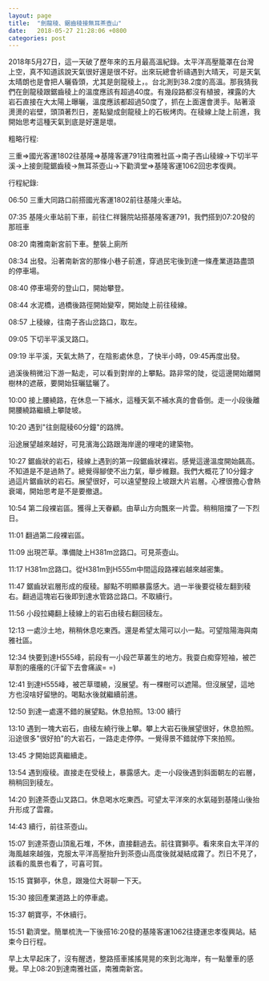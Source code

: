 ```yaml
---
layout: page
title:  "劍龍稜、鋸齒稜接無耳茶壺山"
date:   2018-05-27 21:28:06 +0800
categories: post
---
```




2018年5月27日，這一天破了歷年來的五月最高溫紀錄。太平洋高壓籠罩在台灣上空，真不知道該說天氣很好還是很不好。出來玩總會祈禱遇到大晴天，可是天氣太晴朗也是會把人曬昏頭，尤其是劍龍稜上，。台北測到38.2度的高溫。那我猜我們在劍龍稜跟鋸齒稜上的溫度應該有超過40度。有幾段路都沒有植披，裸露的大岩石直接在大太陽上曝曬，溫度應該都超過50度了，抓在上面還會燙手。貼著滾燙燙的岩壁，頭頂著烈日，差點變成劍龍稜上的石板烤肉。在稜線上陡上前進，我開始思考這種天氣到底是好還是壞。


粗略行程:

三重=>國光客運1802往基隆=>基隆客運791往南雅社區->南子吝山稜線->下切半平溪->上接劍龍鋸齒稜->無耳茶壺山->下勸濟堂=>基隆客運1062回忠孝復興。


行程紀錄:

06:50 三重大同路口前搭國光客運1802前往基隆火車站。

07:35 基隆火車站前下車，前往仁祥醫院站搭基隆客運791，我們搭到07:20發的那班車

08:20 南雅南新宮前下車。整裝上廁所

08:34 出發。沿著南新宮的那條小巷子前進，穿過民宅後到達一條產業道路盡頭的停車場。

08:40 停車場旁的登山口，開始攀登。

08:44 水泥橋，過橋後路徑開始變窄，開始陡上前往稜線。

08:57 上稜線，往南子吝山岔路口，取左。

09:05 下切半平溪叉路口。

09:19 半平溪，天氣太熱了，在陰影處休息，了快半小時，09:45再度出發。

過溪後稍微沿下游一點走，可以看到對岸的上攀點。路非常的陡，從這邊開始離開樹林的遮蔽，要開始狂曬猛曬了。

10:00 接上腰繞路，在休息一下補水，這種天氣不補水真的會昏倒。走一小段後離開腰繞路繼續上攀陡坡。

10:20 遇到"往劍龍稜60分鐘"的路牌。

沿途展望越來越好，可見濱海公路跟海岸邊的哩咾的建築物。

10:27 鋸齒狀的岩石，稜線上遇到的第一段鋸齒狀裸岩。感覺這邊溫度開始飆高。不知道是不是過熱了。總覺得腳使不出力氣，舉步維艱。我們大概花了10分鐘才過這片鋸齒狀的岩石。展望很好，可以遠望整段上坡跟大片岩層。心裡很擔心會熱衰竭，開始思考是不是要撤退。

10:54 第二段裸岩區。獲得上天眷顧。由草山方向飄來一片雲。稍稍阻擋了一下烈日。

11:01 翻過第二段裸岩區。

11:09 出現芒草。準備陡上H381m岔路口。可見茶壺山。

11:17 H381m岔路口。從H381m到H555m中間這段路裸岩越來越密集。

11:47 鋸齒狀岩層形成的瘦稜。腳點不明顯暴露感大。過一半後要從稜左翻到稜右。翻過這塊岩石後即到達水管路岔路口。不取續行。

11:56 小段拉繩翻上稜線上的岩石由稜右翻回稜左。

12:13 一處沙土地，稍稍休息吃東西。還是希望太陽可以小一點。可望陰陽海與南雅社區。

12:34 快要到達H555峰，前段有一小段芒草叢生的地方。我耍白痴穿短袖，被芒草割的癢癢的(汗留下去會痛誒= =)

12:41 到達H555峰，被芒草環繞，沒展望。有一棵樹可以遮陽。但沒展望，這地方也沒啥好留戀的。喝點水後就繼續前進。

12:50 到達一處還不錯的展望點。休息拍照。13:00 續行

13:10 遇到一塊大岩石，由稜左繞行後上攀。攀上大岩石後展望很好，休息拍照。沿途很多"很好拍"的大岩石，一路走走停停。一覺得景不錯就停下來拍照。

13:45 才開始認真繼續走。

13:54 遇到瘦稜。直接走在受稜上，暴露感大。走一小段後遇到斜面朝左的岩層，稍稍回到稜左。

14:20 到達茶壺山叉路口。休息喝水吃東西。可望太平洋來的水氣碰到基隆山後抬升形成了雲霧。

14:43 續行，前往茶壺山。

15:07 到達茶壺山頂亂石堆，不休，直接翻過去。前往寶獅亭。看來來自太平洋的海風越來越強，克服太平洋高壓抬升到茶壺山高度後就凝結成霧了。烈日不見了，該看的風景也看了，可喜可賀。

15:15 寶獅亭，休息，跟幾位大哥聊一下天。

15:30 接回產業道路上的停車處。

15:37 朝寶亭，不休續行。

15:51 勸濟堂。簡單梳洗一下後搭16:20發的基隆客運1062往捷運忠孝復興站。結束今日行程。


早上太早起床了，沒有醒透，整路搭車搖搖晃晃的來到北海岸，有一點暈車的感覺。早上08:20到達南雅社區，南雅南新宮。

<figure class="align-center">
  <img src="https://2.bp.blogspot.com/-7hNJA0n6Ggs/WwuoY_VcgLI/AAAAAAAA2hM/daO1VKO4HKcxFj4fuVm3K6WWuEV_NIHpQCKgBGAs/s1600/_MG_7135.JPG" alt="">
  <figcaption> </figcaption>
</figure> 

<figure style="width: 450px" class="align-left">
  <img src="https://3.bp.blogspot.com/-KNHcykel83c/WwuoMNowpYI/AAAAAAAA2hE/FvSkCr4fRp4xkD0oESzo56acHYuVqqDcgCKgBGAs/s1600/_MG_7124.JPG" alt="">
  <figcaption> </figcaption>
</figure> 

<figure style="width: 450px" class="align-right">
  <img src="https://3.bp.blogspot.com/-Mvk4JFZIR38/WwuoUgzUhfI/AAAAAAAA2hI/wBDQwiGIRrgAYnjQHyIShs9i2cVfRk3mgCKgBGAs/s1600/_MG_7126.JPG" alt="">
  <figcaption> </figcaption>
</figure> 





